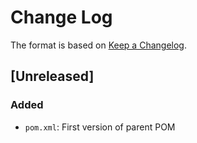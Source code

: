 # Change Log

The format is based on [Keep a Changelog](http://keepachangelog.com/).

## [Unreleased]
### Added
- `pom.xml`: First version of parent POM
